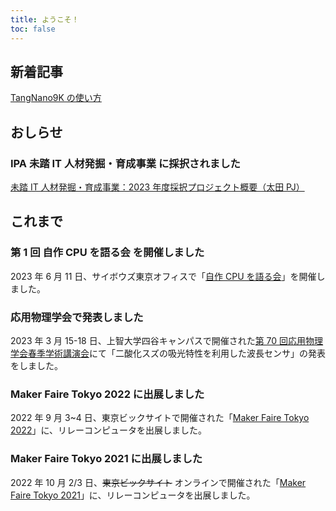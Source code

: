 ```yaml
---
title: ようこそ！
toc: false
---
```


## 新着記事

[TangNano9K の使い方](./Lab/Electronics/FPGA/TangNano9k/)

## おしらせ

### IPA 未踏 IT 人材発掘・育成事業 に採択されました

[未踏 IT 人材発掘・育成事業：2023 年度採択プロジェクト概要（太田 PJ）](https://www.ipa.go.jp/jinzai/mitou/it/2023/gaiyou_tn-1.html)

## これまで

### 第 1 回 自作 CPU を語る会 を開催しました

2023 年 6 月 11 日、サイボウズ東京オフィスで「[自作 CPU を語る会](https://making-cpu.github.io/)」を開催しました。

### 応用物理学会で発表しました

2023 年 3 月 15-18 日、上智大学四谷キャンパスで開催された[第 70 回応用物理学会春季学術講演会](https://meeting.jsap.or.jp/)にて「二酸化スズの吸光特性を利用した波長センサ」の発表をしました。

### Maker Faire Tokyo 2022 に出展しました

2022 年 9 月 3~4 日、東京ビックサイトで開催された「[Maker Faire Tokyo 2022](https://makezine.jp/event/makers-mft2022/m0083/)」に、リレーコンピュータを出展しました。

### Maker Faire Tokyo 2021 に出展しました

2022 年 10 月 2/3 日、~~東京ビックサイト~~ オンラインで開催された「[Maker Faire Tokyo 2021](https://makezine.jp/event/makers-mft2021/m0035/)」に、リレーコンピュータを出展しました。
